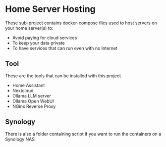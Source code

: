 # Home Server Hosting

These sub-project contains docker-compose files used to host servers on your home server(s) to:

-  Avoid paying for cloud services
-  To keep your data private
-  To have services that can run even with no Internet

## Tool

These are the tools that can be installed with this project

-  Home Assistant
-  Nextcloud
-  Ollama LLM server
-  Ollama Open WebUI
-  NGinx Reverse Proxy

## Synology

There is also a folder containing script if you want to run the containers on a Synology NAS
